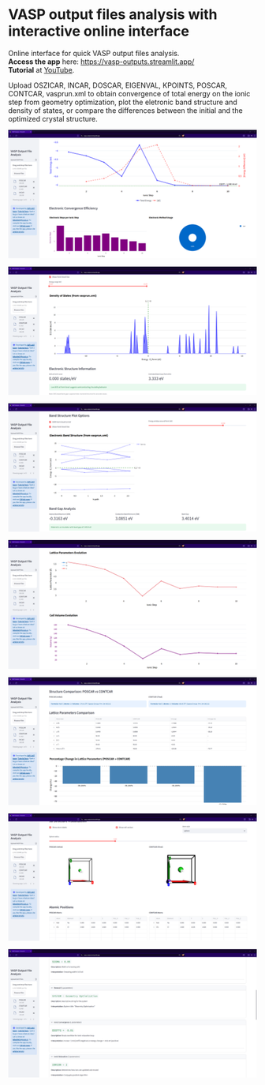 # VASP output files analysis with interactive online interface
Online interface for quick VASP output files analysis.  
**Access the app** here: https://vasp-outputs.streamlit.app/  
**Tutorial** at [YouTube](https://www.youtube.com/watch?v=4-96LZoc_AU&feature=youtu.be).

Upload OSZICAR, INCAR, DOSCAR, EIGENVAL, KPOINTS, POSCAR, CONTCAR, vasprun.xml to obtain convergence of total energy on the ionic step from geometry optimization, plot the eletronic band structure and density of states, or compare the differences between the initial and the optimized crystal structure.

![oszicar](images/1.png)

![density of states](images/2.png)

![electronic band structure](images/3.png)

![lattice parameters changes](images/4.png)

![POSCAR vs CONTCAR 1](images/5.png)

![POSCAR vs CONTCAR 2](images/6.png)

![INCAR](images/7.png)
